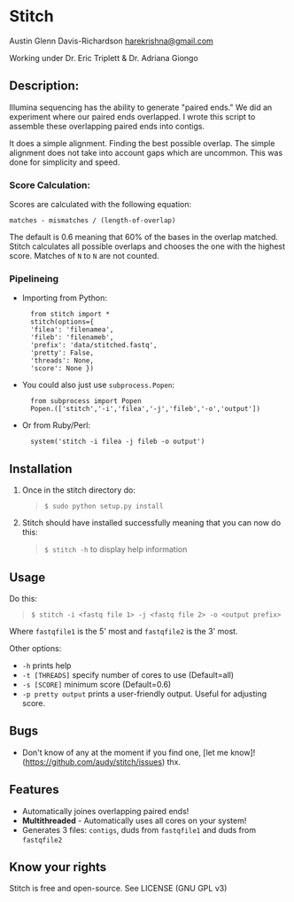 # Stitch

Austin Glenn Davis-Richardson
<harekrishna@gmail.com>

Working under Dr. Eric Triplett & Dr. Adriana Giongo

## Description:

Illumina sequencing has the ability to generate "paired ends."
We did an experiment where our paired ends overlapped.
I wrote this script to assemble these overlapping paired ends into contigs.

It does a simple alignment.  Finding the best possible overlap.  The simple
alignment does not take into account gaps which are uncommon.  This was done
for simplicity and speed.

### Score Calculation:

Scores are calculated with the following equation:

`matches - mismatches / (length-of-overlap)`

The default is 0.6 meaning that 60% of the bases in the overlap matched.
Stitch calculates all possible overlaps and chooses the one with
the highest score.  Matches of `N` to `N` are not counted.

### Pipelineing

* Importing from Python:

		from stitch import *
		stitch(options={
	  	'filea': 'filenamea',
	  	'fileb': 'filenameb',
	  	'prefix': 'data/stitched.fastq',
	  	'pretty': False,
	  	'threads': None,
	  	'score': None })
		
* You could also just use `subprocess.Popen`:

		from subprocess import Popen
		Popen.(['stitch','-i','filea','-j','fileb','-o','output'])

* Or from Ruby/Perl:

		system('stitch -i filea -j fileb -o output')
    
		
## Installation

1. Once in the stitch directory do:
   > `$ sudo python setup.py install`

2. Stitch should have installed successfully meaning that you can now do this:
   > `$ stitch -h`
   to display help information

## Usage

Do this:

> `$ stitch -i <fastq file 1> -j <fastq file 2> -o <output prefix>`

Where `fastqfile1` is the 5' most and `fastqfile2` is the 3' most.

Other options:

 - `-h` prints help
 - `-t [THREADS]` specify number of cores to use (Default=all)
 - `-s [SCORE]` minimum score (Default=0.6)
 - `-p pretty output` prints a user-friendly output.  Useful for adjusting
   score.

## Bugs

 - Don't know of any at the moment
   if you find one, [let me know]!(https://github.com/audy/stitch/issues) thx.

## Features

 - Automatically joines overlapping paired ends!
 - **Multithreaded** - Automatically uses all cores on your system!
 - Generates 3 files: `contigs`, duds from `fastqfile1` and duds from
   `fastqfile2`

## Know your rights

Stitch is free and open-source.
See LICENSE (GNU GPL v3)